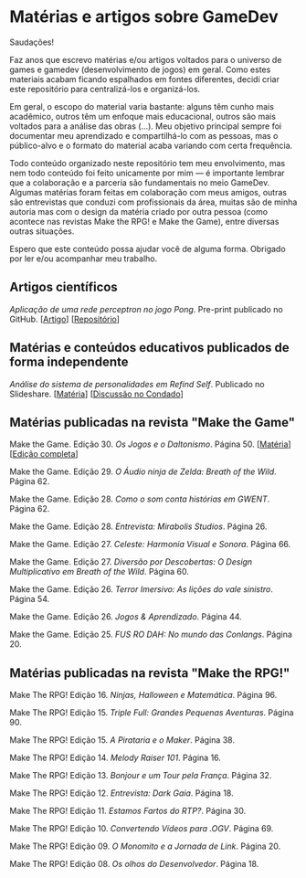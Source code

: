 # Matérias e artigos sobre GameDev
Saudações! 

Faz anos que escrevo matérias e/ou artigos voltados para o universo de games e gamedev (desenvolvimento de jogos) em geral. 
Como estes materiais acabam ficando espalhados em fontes diferentes, decidi criar este repositório para centralizá-los e organizá-los. 

Em geral, o escopo do material varia bastante: alguns têm cunho mais acadêmico, outros têm um enfoque mais educacional, outros são mais voltados para a análise das obras (...). Meu objetivo principal sempre foi documentar meu aprendizado e compartilhá-lo com as pessoas, mas o público-alvo e o formato do material acaba variando com certa frequência.

Todo conteúdo organizado neste repositório tem meu envolvimento, mas nem todo conteúdo foi feito unicamente por mim — é importante lembrar que a colaboração e a parceria são fundamentais no meio GameDev. Algumas matérias foram feitas em colaboração com meus amigos, outras são entrevistas que conduzi com profissionais da área, muitas são de minha autoria mas com o design da matéria criado por outra pessoa (como acontece nas revistas Make the RPG! e Make the Game), entre diversas outras situações. 

Espero que este conteúdo possa ajudar você de alguma forma. Obrigado por ler e/ou acompanhar meu trabalho.

## Artigos científicos
*Aplicação de uma rede perceptron no jogo Pong*. Pre-print publicado no GitHub. [[Artigo](https://github.com/varalta/perceptron-pong/blob/main/artigo.pdf)] [[Repositório](https://github.com/varalta/perceptron-pong/)]


## Matérias e conteúdos educativos publicados de forma independente
*Análise do sistema de personalidades em Refind Self*. Publicado no Slideshare. [[Matéria](https://pt.slideshare.net/slideshow/analise-do-sistema-de-personalidades-em-refind-self/271304421)] [[Discussão no Condado](https://condadobraveheart.com/threads/analise-do-sistema-de-personalidades-em-refind-self.8229/)]


## Matérias publicadas na revista "Make the Game"
Make the Game. Edição 30. *Os Jogos e o Daltonismo*. Página 50. [[Matéria](https://archive.org/details/os-jogos-e-o-daltonismo)] [[Edição completa](https://condadobraveheart.com/Portal/Make_The_Game/MakeTheGame%2330.pdf)]

Make the Game. Edição 29. *O Áudio ninja de Zelda: Breath of the Wild*. Página 62.

Make the Game. Edição 28. *Como o som conta histórias em GWENT*. Página 62.

Make the Game. Edição 28. *Entrevista: Mirabolis Studios*. Página 26.

Make the Game. Edição 27. *Celeste: Harmonia Visual e Sonora*. Página 66.

Make the Game. Edição 27. *Diversão por Descobertas: O Design Multiplicativo em Breath of the Wild*. Página 60. 

Make the Game. Edição 26. *Terror Imersivo: As lições do vale sinistro*. Página 54.

Make the Game. Edição 26. *Jogos & Aprendizado*. Página 44.

Make the Game. Edição 25. *FUS RO DAH: No mundo das Conlangs*. Página 20.


## Matérias publicadas na revista "Make the RPG!"
Make The RPG! Edição 16. *Ninjas, Halloween e Matemática*. Página 96.

Make The RPG! Edição 15. *Triple Full: Grandes Pequenas Aventuras*. Página 90.

Make The RPG! Edição 15. *A Pirataria e o Maker*. Página 38.

Make The RPG! Edição 14. *Melody Raiser 101*. Página 16.

Make The RPG! Edição 13. *Bonjour e um Tour pela França*. Página 32.

Make The RPG! Edição 12. *Entrevista: Dark Gaia*. Página 18.

Make The RPG! Edição 11. *Estamos Fartos do RTP?*. Página 30.

Make The RPG! Edição 10. *Convertendo Vídeos para .OGV*. Página 69.

Make The RPG! Edição 09. *O Monomito e a Jornada de Link*. Página 20.

Make The RPG! Edição 08. *Os olhos do Desenvolvedor*. Página 18.
